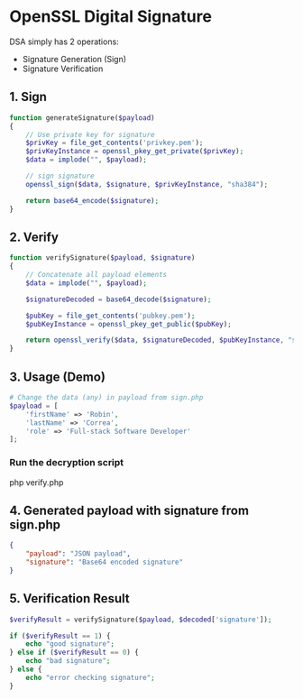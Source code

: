 # OpenSSL Digital Signature

DSA simply has 2 operations:
- Signature Generation (Sign)
- Signature Verification

## 1. Sign
```php
function generateSignature($payload)
{
    // Use private key for signature
    $privKey = file_get_contents('privkey.pem');
    $privKeyInstance = openssl_pkey_get_private($privKey);
    $data = implode("", $payload);

    // sign signature
    openssl_sign($data, $signature, $privKeyInstance, "sha384");

    return base64_encode($signature);
}
```
## 2. Verify
```php
function verifySignature($payload, $signature)
{
    // Concatenate all payload elements
    $data = implode("", $payload);

    $signatureDecoded = base64_decode($signature);

    $pubKey = file_get_contents('pubkey.pem');
    $pubKeyInstance = openssl_pkey_get_public($pubKey);

    return openssl_verify($data, $signatureDecoded, $pubKeyInstance, "sha384");
}
```

## 3. Usage (Demo)
```php
# Change the data (any) in payload from sign.php
$payload = [
    'firstName' => 'Robin',
    'lastName' => 'Correa',
    'role' => 'Full-stack Software Developer'
];
```

### Run the decryption script
php verify.php

## 4. Generated payload with signature from sign.php
```json
{
	"payload": "JSON payload",
	"signature": "Base64 encoded signature"
}
```

## 5. Verification Result
```php
$verifyResult = verifySignature($payload, $decoded['signature']);

if ($verifyResult == 1) {
    echo "good signature";
} else if ($verifyResult == 0) {
    echo "bad signature";
} else {
    echo "error checking signature";
}
```